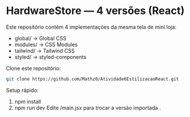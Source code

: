 # HardwareStore — 4 versões (React)

Este repositório contém 4 implementações da mesma tela de mini loja:
- global/   -> Global CSS
- modules/  -> CSS Modules
- tailwind/ -> Tailwind CSS
- styled/   -> styled-components

Clone este repositório:
   ```bash
   git clone https://github.com/Mathz0/Atividade6EstilizacaoReact.git
   ```

Setup rápido:
1. npm install
2. npm run dev
Edite /main.jsx para trocar a versão importada .
